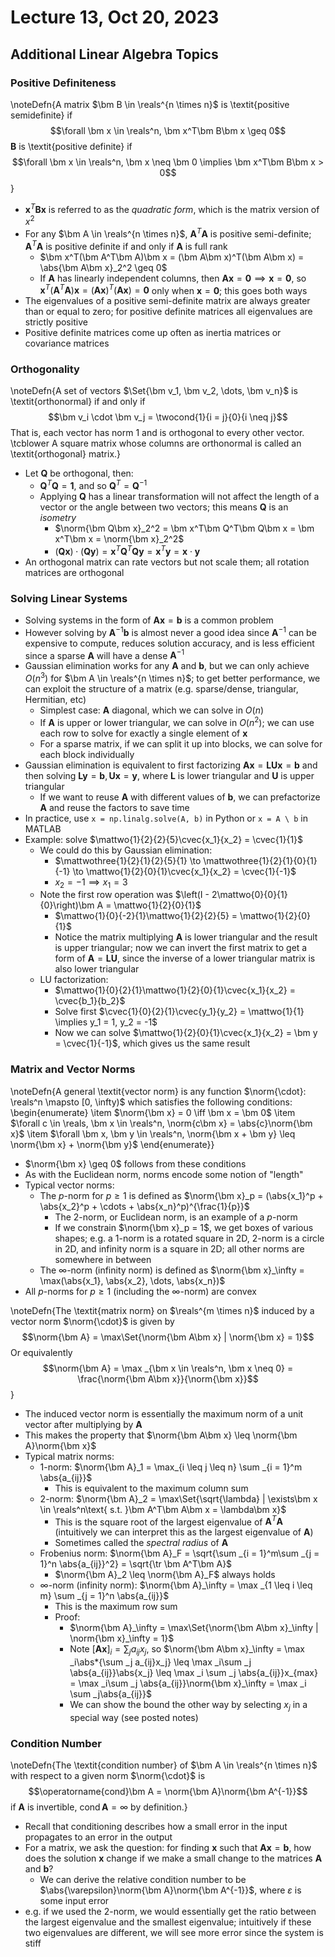# Lecture 13, Oct 20, 2023

## Additional Linear Algebra Topics

### Positive Definiteness

\noteDefn{A matrix $\bm B \in \reals^{n \times n}$ is \textit{positive semidefinite} if $$\forall \bm x \in \reals^n, \bm x^T\bm B\bm x \geq 0$$
$\bm B$ is \textit{positive definite} if $$\forall \bm x \in \reals^n, \bm x \neq \bm 0 \implies \bm x^T\bm B\bm x > 0$$}

* $\bm x^T\bm B\bm x$ is referred to as the *quadratic form*, which is the matrix version of $x^2$
* For any $\bm A \in \reals^{n \times n}$, $\bm A^T\bm A$ is positive semi-definite; $\bm A^T\bm A$ is positive definite if and only if $\bm A$ is full rank
	* $\bm x^T(\bm A^T\bm A)\bm x = (\bm A\bm x)^T(\bm A\bm x) = \abs{\bm A\bm x}_2^2 \geq 0$
	* If $\bm A$ has linearly independent columns, then $\bm A\bm x = \bm 0 \implies \bm x = \bm 0$, so $\bm x^T(\bm A^T\bm A)\bm x = (\bm A\bm x)^T(\bm A\bm x) = \bm 0$ only when $\bm x = \bm 0$; this goes both ways
* The eigenvalues of a positive semi-definite matrix are always greater than or equal to zero; for positive definite matrices all eigenvalues are strictly positive
* Positive definite matrices come up often as inertia matrices or covariance matrices

### Orthogonality

\noteDefn{A set of vectors $\Set{\bm v_1, \bm v_2, \dots, \bm v_n}$ is \textit{orthonormal} if and only if $$\bm v_i \cdot \bm v_j = \twocond{1}{i = j}{0}{i \neq j}$$
That is, each vector has norm 1 and is orthogonal to every other vector. \tcblower A square matrix whose columns are orthonormal is called an \textit{orthogonal} matrix.}

* Let $\bm Q$ be orthogonal, then:
	* $\bm Q^T\bm Q = \bm 1$, and so $\bm Q^T = \bm Q^{-1}$
	* Applying $\bm Q$ has a linear transformation will not affect the length of a vector or the angle between two vectors; this means $\bm Q$ is an *isometry*
		* $\norm{\bm Q\bm x}_2^2 = \bm x^T\bm Q^T\bm Q\bm x = \bm x^T\bm x = \norm{\bm x}_2^2$
		* $(\bm Q\bm x) \cdot (\bm Q\bm y) = \bm x^T\bm Q^T\bm Q\bm y = \bm x^T\bm y = \bm x \cdot \bm y$
* An orthogonal matrix can rate vectors but not scale them; all rotation matrices are orthogonal

### Solving Linear Systems

* Solving systems in the form of $\bm A\bm x = \bm b$ is a common problem
* However solving by $\bm A^{-1}\bm b$ is almost never a good idea since $\bm A^{-1}$ can be expensive to compute, reduces solution accuracy, and is less efficient since a sparse $\bm A$ will have a dense $\bm A^{-1}$
* Gaussian elimination works for any $\bm A$ and $\bm b$, but we can only achieve $O(n^3)$ for $\bm A \in \reals^{n \times n}$; to get better performance, we can exploit the structure of a matrix (e.g. sparse/dense, triangular, Hermitian, etc)
	* Simplest case: $\bm A$ diagonal, which we can solve in $O(n)$
	* If $\bm A$ is upper or lower triangular, we can solve in $O(n^2)$; we can use each row to solve for exactly a single element of $\bm x$
	* For a sparse matrix, if we can split it up into blocks, we can solve for each block individually
* Gaussian elimination is equivalent to first factorizing $\bm A\bm x = \bm L\bm U\bm x = \bm b$ and then solving $\bm L\bm y = \bm b, \bm U\bm x = \bm y$, where $\bm L$ is lower triangular and $\bm U$ is upper triangular
	* If we want to reuse $\bm A$ with different values of $\bm b$, we can prefactorize $\bm A$ and reuse the factors to save time
* In practice, use `x = np.linalg.solve(A, b)` in Python or `x = A \ b` in MATLAB
* Example: solve $\mattwo{1}{2}{2}{5}\cvec{x_1}{x_2} = \cvec{1}{1}$
	* We could do this by Gaussian elimination:
		* $\mattwothree{1}{2}{1}{2}{5}{1} \to \mattwothree{1}{2}{1}{0}{1}{-1} \to \mattwo{1}{2}{0}{1}\cvec{x_1}{x_2} = \cvec{1}{-1}$
		* $x_2 = -1 \implies x_1 = 3$
	* Note the first row operation was $\left(I - 2\mattwo{0}{0}{1}{0}\right)\bm A = \mattwo{1}{2}{0}{1}$
		* $\mattwo{1}{0}{-2}{1}\mattwo{1}{2}{2}{5} = \mattwo{1}{2}{0}{1}$
		* Notice the matrix multiplying $\bm A$ is lower triangular and the result is upper triangular; now we can invert the first matrix to get a form of $\bm A = \bm L\bm U$, since the inverse of a lower triangular matrix is also lower triangular
	* LU factorization:
		* $\mattwo{1}{0}{2}{1}\mattwo{1}{2}{0}{1}\cvec{x_1}{x_2} = \cvec{b_1}{b_2}$
		* Solve first $\cvec{1}{0}{2}{1}\cvec{y_1}{y_2} = \mattwo{1}{1} \implies y_1 = 1, y_2 = -1$
		* Now we can solve $\mattwo{1}{2}{0}{1}\cvec{x_1}{x_2} = \bm y = \cvec{1}{-1}$, which gives us the same result

### Matrix and Vector Norms

\noteDefn{A general \textit{vector norm} is any function $\norm{\cdot}: \reals^n \mapsto [0, \infty)$ which satisfies the following conditions:
\begin{enumerate}
	\item $\norm{\bm x} = 0 \iff \bm x = \bm 0$
	\item $\forall c \in \reals, \bm x \in \reals^n, \norm{c\bm x} = \abs{c}\norm{\bm x}$
	\item $\forall \bm x, \bm y \in \reals^n, \norm{\bm x + \bm y} \leq \norm{\bm x} + \norm{\bm y}$
\end{enumerate}}

* $\norm{\bm x} \geq 0$ follows from these conditions
* As with the Euclidean norm, norms encode some notion of "length"
* Typical vector norms:
	* The $p$-norm for $p \geq 1$ is defined as $\norm{\bm x}_p = (\abs{x_1}^p + \abs{x_2}^p + \cdots + \abs{x_n}^p)^{\frac{1}{p}}$
		* The 2-norm, or Euclidean norm, is an example of a $p$-norm
		* If we constrain $\norm{\bm x}_p = 1$, we get boxes of various shapes; e.g. a 1-norm is a rotated square in 2D, 2-norm is a circle in 2D, and infinity norm is a square in 2D; all other norms are somewhere in between
	* The $\infty$-norm (infinity norm) is defined as $\norm{\bm x}_\infty = \max(\abs{x_1}, \abs{x_2}, \dots, \abs{x_n})$
* All $p$-norms for $p \geq 1$ (including the $\infty$-norm) are convex

\noteDefn{The \textit{matrix norm} on $\reals^{m \times n}$ induced by a vector norm $\norm{\cdot}$ is given by $$\norm{\bm A} = \max\Set{\norm{\bm A\bm x} | \norm{\bm x} = 1}$$
Or equivalently $$\norm{\bm A} = \max _{\bm x \in \reals^n, \bm x \neq 0} = \frac{\norm{\bm A\bm x}}{\norm{\bm x}}$$}

* The induced vector norm is essentially the maximum norm of a unit vector after multiplying by $\bm A$
* This makes the property that $\norm{\bm A\bm x} \leq \norm{\bm A}\norm{\bm x}$
* Typical matrix norms:
	* 1-norm: $\norm{\bm A}_1 = \max_{i \leq j \leq n} \sum _{i = 1}^m \abs{a_{ij}}$
		* This is equivalent to the maximum column sum
	* 2-norm: $\norm{\bm A}_2 = \max\Set{\sqrt{\lambda} | \exists\bm x \in \reals^n\text{ s.t. }\bm A^T\bm A\bm x = \lambda\bm x}$
		* This is the square root of the largest eigenvalue of $\bm A^T\bm A$ (intuitively we can interpret this as the largest eigenvalue of $\bm A$)
		* Sometimes called the *spectral radius* of $\bm A$
	* Frobenius norm: $\norm{\bm A}_F = \sqrt{\sum _{i = 1}^m\sum _{j = 1}^n \abs{a_{ij}}^2} = \sqrt{\tr \bm A^T\bm A}$
		* $\norm{\bm A}_2 \leq \norm{\bm A}_F$ always holds
	* $\infty$-norm (infinity norm): $\norm{\bm A}_\infty = \max _{1 \leq i \leq m} \sum _{j = 1}^n \abs{a_{ij}}$
		* This is the maximum row sum
		* Proof:
			* $\norm{\bm A}_\infty = \max\Set{\norm{\bm A\bm x}_\infty | \norm{\bm x}_\infty = 1}$
			* Note $[\bm A\bm x]_i = \sum _j a_{ij}x_j$, so $\norm{\bm A\bm x}_\infty = \max _i\abs*{\sum _j a_{ij}x_j} \leq \max _i\sum _j \abs{a_{ij}}\abs{x_j} \leq \max _i \sum _j \abs{a_{ij}}x_{max} = \max _i\sum _j \abs{a_{ij}}\norm{\bm x}_\infty = \max _i \sum _j\abs{a_{ij}}$
			* We can show the bound the other way by selecting $x_j$ in a special way (see posted notes)

### Condition Number

\noteDefn{The \textit{condition number} of $\bm A \in \reals^{n \times n}$ with respect to a given norm $\norm{\cdot}$ is $$\operatorname{cond}\bm A = \norm{\bm A}\norm{\bm A^{-1}}$$ if $\bm A$ is invertible, $\operatorname{cond}\bm A = \infty$ by definition.}

* Recall that conditioning describes how a small error in the input propagates to an error in the output
* For a matrix, we ask the question: for finding $\bm x$ such that $\bm A\bm x = \bm b$, how does the solution $\bm x$ change if we make a small change to the matrices $\bm A$ and $\bm b$?
	* We can derive the relative condition number to be $\abs{\varepsilon}\norm{\bm A}\norm{\bm A^{-1}}$, where $\varepsilon$ is some input error
* e.g. if we used the 2-norm, we would essentially get the ratio between the largest eigenvalue and the smallest eigenvalue; intuitively if these two eigenvalues are different, we will see more error since the system is stiff


